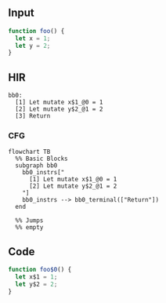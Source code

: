 
## Input

```javascript
function foo() {
  let x = 1;
  let y = 2;
}

```

## HIR

```
bb0:
  [1] Let mutate x$1_@0 = 1
  [2] Let mutate y$2_@1 = 2
  [3] Return
```

### CFG

```mermaid
flowchart TB
  %% Basic Blocks
  subgraph bb0
    bb0_instrs["
      [1] Let mutate x$1_@0 = 1
      [2] Let mutate y$2_@1 = 2
    "]
    bb0_instrs --> bb0_terminal(["Return"])
  end

  %% Jumps
  %% empty
```

## Code

```javascript
function foo$0() {
  let x$1 = 1;
  let y$2 = 2;
}

```
      